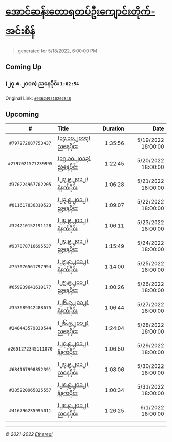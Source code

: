 # [အောင်ဆန်းတောရတပ်ဦးကျောင်းတိုက်-အင်းစိန်](https://www.facebook.com/655653464834259)

> generated for 5/18/2022, 6:00:00 PM

## Coming Up

### (၂၇.၈.၂၀၀၈) ညနေပိုင်း `1:02:54`

Original Link: [`#936249310202848`](https://www.facebook.com/655653464834259/videos/936249310202848)

## Upcoming

| # | Title | Duration | Date |
|:-----:|:------|---------:|-------------:|
| `#797272687753437` | [(၁၄.၁၀.၂၀၁၃) ညနေပိုင်း](https://www.facebook.com/655653464834259/videos/797272687753437) | 1:35:56 | 5/19/2022 18:00:00 |
| `#2797021577239995` | [(၁၅.၁၀.၂၀၁၃) ညနေပိုင်း](https://www.facebook.com/655653464834259/videos/2797021577239995) | 1:22:45 | 5/20/2022 18:00:00 |
| `#370224967702205` | [(၂၃.၉.၂၀၁၂) နံနက်ပိုင်း](https://www.facebook.com/655653464834259/videos/370224967702205) | 1:06:28 | 5/21/2022 18:00:00 |
| `#811617836310523` | [(၂၃.၉.၂၀၁၂) ညနေပိုင်း](https://www.facebook.com/655653464834259/videos/811617836310523) | 1:09:07 | 5/22/2022 18:00:00 |
| `#324210152191128` | [(၂၄.၉.၂၀၁၂) နံနက်ပိုင်း](https://www.facebook.com/655653464834259/videos/324210152191128) | 1:06:11 | 5/23/2022 18:00:00 |
| `#937878716695537` | [(၂၄.၉.၂၀၁၂) ညနေပိုင်း](https://www.facebook.com/655653464834259/videos/937878716695537) | 1:15:49 | 5/24/2022 18:00:00 |
| `#757076561797994` | [(၂၅.၉.၂၀၁၂) နံနက်ပိုင်း](https://www.facebook.com/655653464834259/videos/757076561797994) | 1:14:00 | 5/25/2022 18:00:00 |
| `#659939641610177` | [(၂၅.၉.၂၀၁၂) ညနေပိုင်း](https://www.facebook.com/655653464834259/videos/659939641610177) | 1:00:26 | 5/26/2022 18:00:00 |
| `#353689342488675` | [(၂၆.၉.၂၀၁၂) နံနက်ပိုင်း](https://www.facebook.com/655653464834259/videos/353689342488675) | 1:06:44 | 5/27/2022 18:00:00 |
| `#248443579838544` | [(၂၆.၉.၂၀၁၂) ညနေပိုင်း](https://www.facebook.com/655653464834259/videos/248443579838544) | 1:24:04 | 5/28/2022 18:00:00 |
| `#2651272345111070` | [(၂၇.၉.၂၀၁၂) နံနက်ပိုင်း](https://www.facebook.com/655653464834259/videos/2651272345111070) | 1:06:50 | 5/29/2022 18:00:00 |
| `#684167998852391` | [(၂၇.၉.၂၀၁၂) ညနေပိုင်း](https://www.facebook.com/655653464834259/videos/684167998852391) | 1:08:06 | 5/30/2022 18:00:00 |
| `#385220965825557` | [(၂၈.၉.၂၀၁၂) နံနက်ပိုင်း](https://www.facebook.com/655653464834259/videos/385220965825557) | 1:00:34 | 5/31/2022 18:00:00 |
| `#416796235995011` | [(၂၈.၉.၂၀၁၂) ညနေပိုင်း](https://www.facebook.com/655653464834259/videos/416796235995011) | 1:26:25 | 6/1/2022 18:00:00 |

---

_&copy; 2021-2022 [Ethereal](https://github.com/etherealtech)_